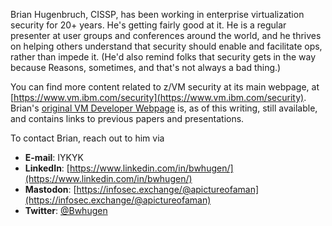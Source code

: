 Brian Hugenbruch, CISSP, has been working in enterprise virtualization security for 20+ years. He's getting fairly good at it. 
He is a regular presenter at user groups and conferences around the world, and he thrives on helping others understand that 
security should enable and facilitate ops, rather than impede it. (He'd also remind folks that security gets in the way because
Reasons, sometimes, and that's not always a bad thing.)

You can find more content related to z/VM security at its main webpage, at [https://www.vm.ibm.com/security](https://www.vm.ibm.com/security). Brian's 
[original VM Developer Webpage](https://www.vm.ibm.com/devpages/hugenbru/) is, as of this writing, still available, and contains links to previous papers and
presentations.

To contact Brian, reach out to him via
* **E-mail**: IYKYK
* **LinkedIn**: [https://www.linkedin.com/in/bwhugen/](https://www.linkedin.com/in/bwhugen/)
* **Mastodon**: [https://infosec.exchange/@apictureofaman](https://infosec.exchange/@apictureofaman)
* **Twitter**: [@Bwhugen](https://twitter.com/Bwhugen)

